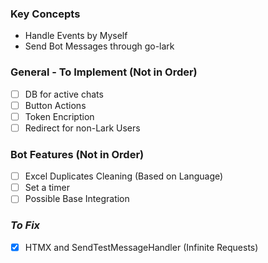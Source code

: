 ### Key Concepts

- Handle Events by Myself
- Send Bot Messages through go-lark

### General - To Implement (Not in Order) 
- [ ] DB for active chats
- [ ] Button Actions
- [ ] Token Encription
- [ ] Redirect for non-Lark Users

### Bot Features (Not in Order)
- [ ] Excel Duplicates Cleaning (Based on Language)
- [ ] Set a timer
- [ ] Possible Base Integration

### *To Fix*
- [X] HTMX and SendTestMessageHandler (Infinite Requests)